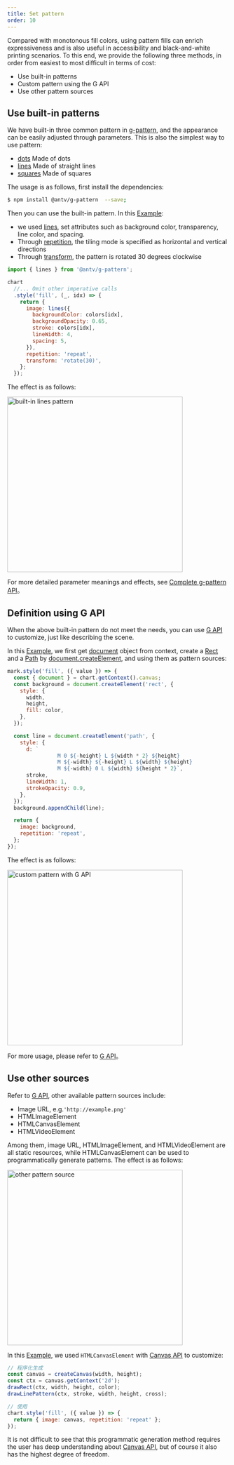 ```yaml
---
title: Set pattern
order: 10
---
```


Compared with monotonous fill colors, using pattern fills can enrich expressiveness and is also useful in accessibility and black-and-white printing scenarios. To this end, we provide the following three methods, in order from easiest to most difficult in terms of cost:

* Use built-in patterns
* Custom pattern using the G API
* Use other pattern sources

## Use built-in patterns

We have built-in three common pattern in [g-pattern](https://g.antv.antgroup.com/api/css/pattern#g-pattern), and the appearance can be easily adjusted through parameters. This is also the simplest way to use pattern:

* [dots](https://g.antv.antgroup.com/api/css/pattern#dots) Made of dots
* [lines](https://g.antv.antgroup.com/api/css/pattern#lines) Made of straight lines
* [squares](https://g.antv.antgroup.com/api/css/pattern#squares) Made of squares

The usage is as follows, first install the dependencies:

```bash
$ npm install @antv/g-pattern  --save;
```

Then you can use the built-in pattern. In this [Example](/zh/examples/theme/pattern#lines-pattern):

* we used [lines](https://g.antv.antgroup.com/api/css/pattern#lines), set attributes such as background color, transparency, line color, and spacing.
* Through [repetition](https://g.antv.antgroup.com/api/css/pattern#repetition), the tiling mode is specified as horizontal and vertical directions
* Through [transform](https://g.antv.antgroup.com/api/css/pattern#transform), the pattern is rotated 30 degrees clockwise

```js
import { lines } from '@antv/g-pattern';

chart
  //... Omit other imperative calls
  .style('fill', (_, idx) => {
    return {
      image: lines({
        backgroundColor: colors[idx],
        backgroundOpacity: 0.65,
        stroke: colors[idx],
        lineWidth: 4,
        spacing: 5,
      }),
      repetition: 'repeat',
      transform: 'rotate(30)',
    };
  });
```

The effect is as follows:

<img src="https://mdn.alipayobjects.com/huamei_qa8qxu/afts/img/A*Pf4HQJPkQxYAAAAAAAAAAAAADmJ7AQ/original" alt="built-in lines pattern" width="400">

For more detailed parameter meanings and effects, see [Complete g-pattern API](https://g.antv.antgroup.com/api/css/pattern#g-pattern)。

## Definition using G API

When the above built-in pattern do not meet the needs, you can use [G API](https://g.antv.antgroup.com/guide/chapter1) to customize, just like describing the scene.

In this [Example](/zh/examples/theme/pattern/#custom-pattern-with-g-api), we first get [document](https://g.antv.antgroup.com/api/builtin-objects/document) object from context, create a [Rect](https://g.antv.antgroup.com/api/basic/rect) and a [Path](https://g.antv.antgroup.com/api/basic/path) by [document.createElement](https://g.antv.antgroup.com/api/builtin-objects/document#createelement), and using them as pattern sources:

```js
mark.style('fill', ({ value }) => {
  const { document } = chart.getContext().canvas;
  const background = document.createElement('rect', {
    style: {
      width,
      height,
      fill: color,
    },
  });

  const line = document.createElement('path', {
    style: {
      d: `
                M 0 ${-height} L ${width * 2} ${height}
                M ${-width} ${-height} L ${width} ${height}
                M ${-width} 0 L ${width} ${height * 2}`,
      stroke,
      lineWidth: 1,
      strokeOpacity: 0.9,
    },
  });
  background.appendChild(line);

  return {
    image: background,
    repetition: 'repeat',
  };
});
```

The effect is as follows:

<img src="https://mdn.alipayobjects.com/huamei_qa8qxu/afts/img/A*W33JRoaMGPoAAAAAAAAAAAAADmJ7AQ/original" alt="custom pattern with G API" width="400">

For more usage, please refer to [G API](https://g.antv.antgroup.com/api/css/pattern#rect)。

## Use other sources

Refer to [G API](https://g.antv.antgroup.com/api/css/pattern#image), other available pattern sources include:

* Image URL, e.g.`'http://example.png'`
* HTMLImageElement
* HTMLCanvasElement
* HTMLVideoElement

Among them, image URL, HTMLImageElement, and HTMLVideoElement are all static resources, while HTMLCanvasElement can be used to programmatically generate patterns. The effect is as follows:

<img src="https://gw.alipayobjects.com/mdn/rms_6ae20b/afts/img/A*cRmFTItZOtYAAAAAAAAAAAAAARQnAQ" alt="other pattern source" width="400">

In this [Example](/zh/examples/theme/pattern/#custom-pattern-with-canvas), we used `HTMLCanvasElement` with [Canvas API](https://developer.mozilla.org/en-US/docs/Web/API/Canvas_API) to customize:

```js
// 程序化生成
const canvas = createCanvas(width, height);
const ctx = canvas.getContext('2d');
drawRect(ctx, width, height, color);
drawLinePattern(ctx, stroke, width, height, cross);

// 使用
chart.style('fill', ({ value }) => {
  return { image: canvas, repetition: 'repeat' };
});
```

It is not difficult to see that this programmatic generation method requires the user has deep understanding about [Canvas API](https://developer.mozilla.org/en-US/docs/Web/API/Canvas_API), but of course it also has the highest degree of freedom.
